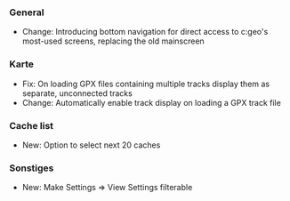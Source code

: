### General
- Change: Introducing bottom navigation for direct access to c:geo's most-used screens, replacing the old mainscreen

### Karte
- Fix: On loading GPX files containing multiple tracks display them as separate, unconnected tracks
- Change: Automatically enable track display on loading a GPX track file

### Cache list
- New: Option to select next 20 caches

### Sonstiges
- New: Make Settings => View Settings filterable
